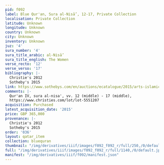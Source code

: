 ```yaml
---
pid: f092
label: Blue Qur'an, Sura al-Nisā’, 12-17, Private Collection
localisation: Private Collection
latitude: Unknown
longitude: Unknown
country: Unknown
city: Unknown
inventory: Unknown
juz: '4'
sura_number: '4'
sura_title_arabic: al-Nisā’
sura_title_english: The Women
verse_recto: '12'
verse_verso: '17'
bibliography: |-
  Christie's 2012
  Sotheby's 2015
link: https://www.sothebys.com/en/auctions/ecatalogue/2015/arts-islamic-world-l15220/lot.62.html
comments: |-
  Qur'an IV, sura al-nisa', vv. 12 (middle) - 17 (middle),
  https://www.christies.com/lot/lot-5551207
acquisition: Purchased
latest_acquisition_date: '2015'
price: GBP 365,000
provenance: |-
  Christie's 2012
  Sotheby's 2015
order: '036'
layout: qatar_item
collection: bluequran
thumbnail: "/img/derivatives/iiif/images/f092_f092_r/full/250,/0/default.jpg"
full: "/img/derivatives/iiif/images/f092_f092_r/full/1140,/0/default.jpg"
manifest: "/img/derivatives/iiif/f092/manifest.json"
---
```

